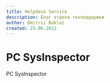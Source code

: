 ```yaml
---
title: Helpdesk Service
description: Блог отдела техподдержки
author: Dmitrii Baklai
created: 25.06.2022
---
```


# PC SysInspector

PC SysInspector
